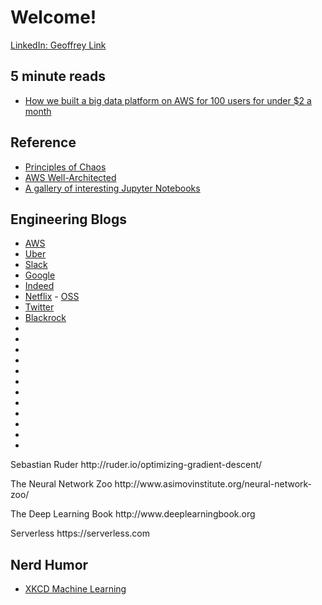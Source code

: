 # Welcome!

[LinkedIn: Geoffrey Link](https://www.linkedin.com/in/geoffreylink/)

## 5 minute reads

* [How we built a big data platform on AWS for 100 users for under $2 a month](https://read.acloud.guru/how-we-built-a-big-data-analytics-platform-on-aws-for-100-large-users-for-under-2-a-month-b37425b6cc4)

## Reference

* [Principles of Chaos](http://principlesofchaos.org)
* [AWS Well-Architected](https://aws.amazon.com/architecture/well-architected/)
* [A gallery of interesting Jupyter Notebooks](https://github.com/jupyter/jupyter/wiki/A-gallery-of-interesting-Jupyter-Notebooks)


## Engineering Blogs

* [AWS](https://aws.amazon.com/blogs/aws/)
* [Uber](https://eng.uber.com/uber-big-data-platform/)
* [Slack](https://slack.engineering)
* [Google](https://cloud.google.com/blog/big-data/)
* [Indeed](https://engineering.indeedblog.com/blog/)
* [Netflix](https://medium.com/netflix-techblog) - [OSS](https://netflix.github.io)
* [Twitter](https://blog.twitter.com/engineering/en_us.html)
* [Blackrock](http://rockthecode.io)
* []()
* []()
* []()
* []()
* []()
* []()
* []()
* []()
* []()
* []()
* []()
* []()
<p>Sebastian Ruder http://ruder.io/optimizing-gradient-descent/</p>
<p>The Neural Network Zoo http://www.asimovinstitute.org/neural-network-zoo/</p>
<p>The Deep Learning Book http://www.deeplearningbook.org</p>
<p>Serverless https://serverless.com</p>

## Nerd Humor

* [XKCD Machine Learning](https://xkcd.com/1838/)
